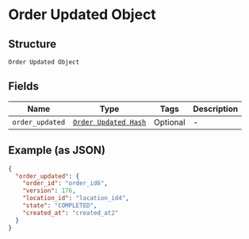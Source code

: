
# Order Updated Object

## Structure

`Order Updated Object`

## Fields

| Name | Type | Tags | Description |
|  --- | --- | --- | --- |
| `order_updated` | [`Order Updated Hash`](/doc/models/order-updated.md) | Optional | - |

## Example (as JSON)

```json
{
  "order_updated": {
    "order_id": "order_id6",
    "version": 176,
    "location_id": "location_id4",
    "state": "COMPLETED",
    "created_at": "created_at2"
  }
}
```

